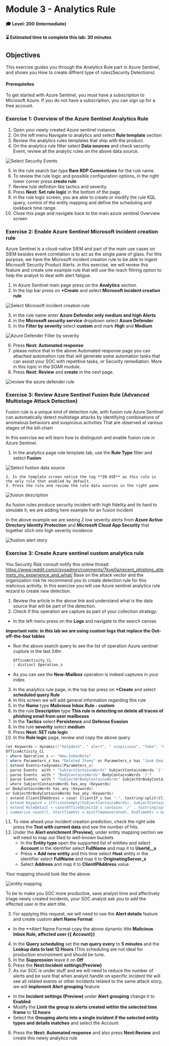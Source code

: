 # Module 3 - Analytics Rule

#### 🎓 Level: 200 (Intermediate)
#### ⌛ Estimated time to complete this lab: 30 minutes

## Objectives

This exercise guides you through the Analytics Rule part in Azure Sentinel, and shows you How to create diffrent type of rules(Security Detections)

#### Prerequisites

To get started with Azure Sentinel, you must have a subscription to Microsoft Azure. If you do not have a subscription, you can sign up for a free account.

### Exercise 1: Overview of the Azure Sentinel Analytics Rule
1. Open your newly created Azure sentinel instance.
2. On the left menu Navigate to analytics and select **Rule template** section
3. Review the analytics rules templates that ship with the product.
4. On the analytics rule filter select **Data sources** and check security Event, review all the analytic rules on the above data source.
	
![Select Security Events](../Images/m3-securityEvent01.gif?raw=true)

5. In the rule search bar type  **Rare RDP Connections** for the rule name.
6. To review the rule logic and possible configuration options, in the right lower corner press **create rule** 
7. Review tule defintion like  tactics and severity.
8. Press **Next: Set rule logic** in the bottom of the page 
9. in the rule logic screen, you are able to create or modify the rule KQL query, control of the entity mapping and define the scheduling and lookback time range.
10. Close this page and navigate back to the main azure sentinel Overview screen 

### Exercise 2: Enable Azure Sentinel Microsoft incident creation rule

Azure Sentinel is a cloud-native SIEM and part of the main use cases on SIEM besides event correlation is to act as the single pane of glass.
For this purpose, we have the Microsoft incident creation rule to be able to ingest Microsoft Security Product Alerts.
in this exercise, we will review this feature and create one example rule that will use the reach filtring option to help the analyst to deal with alert fatigue.

1. In Azure Sentinel main page press on the **Analytics** section.
2. In the top bar press on **+Create** and select **Microsoft incident creation rule**

![Select Microsoft incident creation rule](../Images/m3-microsoft-creation-rule.gif?raw=true)

3. in the rule name enter **Azure Defender only medium and high Alerts** 
4. in the **Microsoft security service** dropdown select **Azure Defender**
5. in the **Filter by severity** select **custom** and mark **High** and **Medium**

![Azure Defender Filter by severity](../Images/m3-microsoft-creation-rule02.gif?raw=true)

6. Press **Next: Automated response**
7. please notice that in the above Automated response page you can attached automation rule that will generate some automation tasks that can assist your SOC with repetitive tasks, or Security remediation. More in this topic in the SOAR module. 
8. Press **Next: Review** and **create** in the next page.

![review the azure defender rule](../Images/m3-microsoft-creation-rule03.gif?raw=true)

### Exercise 3: Review Azure Sentinel Fusion Rule (Advanced Multistage Attack Detection)

Fusion rule is a unique kind of detection rule, with fusion rule 
Azure Sentinel can automatically detect multistage attacks by identifying combinations of anomalous behaviors and suspicious activities That are observed at various stages of the kill-chain

In this exercise we will learn how to distinguish and enable fusion rule  in Azure Sentinel.

1. In the analytics page rule template tab, use the **Rule Type** filter and select **Fusion**

![Select fustion data source](../Images/m3-fusion01.gif?raw=true)

	2. In the template screen notice the tag **IN USE** as this rule is the only rule that enabled by default.
	3. Press the rule and review the rule data sources in the right pane 

![fusion description](../Images/m3-fusion02.gif?raw=true)


As fusion rules produce security incident with high fidelity and its hard to simulate it, we are adding here example for an fusion incident 

In the above example we are seeing 2 low severity alerts from **Azure Active Directory Identity Protection** and **Microsoft Cloud App Security** that together stich into high severity incidence 

![fustion alert story](../Images/m3-fusion03.gif?raw=true)

### Exercise 3: Create Azure sentinel custom analytics rule

You Security Risk consult notify this online thread https://www.reddit.com/r/sysadmin/comments/7kyp0a/recent_phishing_attempts_my_experience_and_what/
Base on the attack vector and the organization risk he recommend you to create detection rule for this malicious activity.
In this exercise you will use Azure sentinel analytics rule wizard to create new detection.

1. Review the article in the above link and understand what is the data source that will be part of the detection.
2. Check if this operation are capture as part of your collection strategy:
- In the left menu press on the **Logs** and navigate to the search canvas

**important note: in this lab we are using custom logs that replace the Out-off-the-box tables** 

- Run the above search query to see the list of operation Azure sentinel cupture in the last 24hr 
	
    ```powershell
	OfficeActivity_CL
	| distinct Operation_s
    ```
- As you can see the **New-Mailbox** operation is indeed captures in your index.

3. In the analytics rule page,  in the top bar press on **+Create** and select  **scheduled query Rule**
4. In this screen we will add general information regarding this rule 
5. In the **Name** type **Malicious Inbox Rule - custom**
6. In the rule **Description** type **This rule is detecting on delete all traces of phishing email from user mailboxes**
7. In the **Tactics** select **Persistence** and **Defense Evasion**
8. In the rule **severity**  select **medium**
9. Press **Next: SET rule logic**
10. In the **Rule logic** page, review and copy the above query

 ```powershell
let Keywords = dynamic(["helpdesk", " alert", " suspicious", "fake", "malicious", "phishing", "spam", "do not click", "do not open", "hijacked", "Fatal"]);
OfficeActivity_CL
| where Operation_s =~ "New-InboxRule"
| where Parameters_s has "Deleted Items" or Parameters_s has "Junk Email" 
| extend Events=todynamic(Parameters_s)
| parse Events  with * "SubjectContainsWords" SubjectContainsWords '}'*
| parse Events  with * "BodyContainsWords" BodyContainsWords '}'*
| parse Events  with * "SubjectOrBodyContainsWords" SubjectOrBodyContainsWords '}'*
| where SubjectContainsWords has_any (Keywords)
or BodyContainsWords has_any (Keywords)
or SubjectOrBodyContainsWords has_any (Keywords)
| extend ClientIPAddress = case( ClientIP_s has ".", tostring(split(ClientIP_s,":")[0]), ClientIP_s has "[", tostring(trim_start(@'[[]',tostring(split(ClientIP_s,"]")[0]))), ClientIP_s )
| extend Keyword = iff(isnotempty(SubjectContainsWords), SubjectContainsWords, (iff(isnotempty(BodyContainsWords),BodyContainsWords,SubjectOrBodyContainsWords )))
| extend RuleDetail = case(OfficeObjectId_s contains '/' , tostring(split(OfficeObjectId_s, '/')[-1]) , tostring(split(OfficeObjectId_s, '\\')[-1]))
| summarize count(), StartTimeUtc = min(TimeGenerated), EndTimeUtc = max(TimeGenerated) by  Operation_s, UserId__s, ClientIPAddress, ResultStatus_s, Keyword, OriginatingServer_s, OfficeObjectId_s, RuleDetail
  ```

11. To view ahead your incident creation prediction, check the right side press the **Test with current data** and see the number of hits.
12. Under the **Alert enrichment (Preview)**, under entity mapping section we will need to map our filed to well-known buckets
	- In the **Entity type** open the supported list of entities and select **Account** in the identifier select **FullName** and map it to **UserId__s**
	- Press **+ Add new entity** and this time select **Host** entity in the identifier select **FullName** and map it to **OriginatingServer_s**
	- Select  **Address** and map it to **ClientIPAddress** value.

Your mapping should look like the above:
	
![entity mapping](../Images/m3-entity01.gif?raw=true)

To be to make you SOC more productive, save analyst time and affectively triage newly created incidents, your SOC analyst ask you to add the effected user in the alert title.

3. For applying this request, we will need to use the **Alert details** feature and create custom **alert Name Format**

- In the **Alert Name Format copy the above dynamic title **Malicious Inbox Rule, affected user {{
	Account}}**

4. In the **Query scheduling** set the **run query every** to **5 minutes** and the **Lookup data to last 12 Hours** (This scheduling are not ideal for production environment and should be tune.
5. In the **Suppression** leave it on **Off**
6. Press the **Next:Incident settings(Preview)** 
7. As our SOC is under stuff and we will need to reduce the number of alerts and be sure that when analyst handle on specific incident He will see all related events or other incidents related to the same attack story, we  will **implement Alert grouping** feature: 
	
- In the **Incident settings (Preview)** under **Alert grouping** change it to **Enabled**
- Modify the **Limit the group to alerts created within the selected time frame** to **12 hours**
- Select the **Grouping alerts into a single incident if the selected entity types and details matches** and select the Account
8. Press the **Next: Automated response** and also press **Next:Review** and create this newly analytics rule


 




